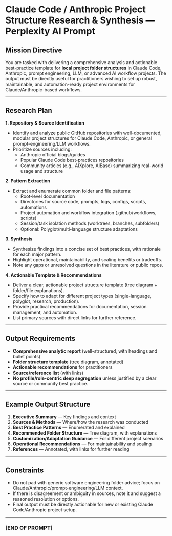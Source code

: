 # Claude Code / Anthropic Project Structure Research & Synthesis — Perplexity AI Prompt

## Mission Directive

You are tasked with delivering a comprehensive analysis and actionable best-practice template for **local project folder structures** in Claude Code, Anthropic, prompt engineering, LLM, or advanced AI workflow projects. The output must be directly useful for practitioners wishing to set up robust, maintainable, and automation-ready project environments for Claude/Anthropic-based workflows.

---

## Research Plan

**1. Repository & Source Identification**
   - Identify and analyze public GitHub repositories with well-documented, modular project structures for Claude Code, Anthropic, or general prompt-engineering/LLM workflows.
   - Prioritize sources including:
     - Anthropic official blogs/guides
     - Popular Claude Code best-practices repositories
     - Community articles (e.g., AIXplore, AIBase) summarizing real-world usage and structure

**2. Pattern Extraction**
   - Extract and enumerate common folder and file patterns:
     - Root-level documentation
     - Directories for source code, prompts, logs, configs, scripts, automations
     - Project automation and workflow integration (.github/workflows, scripts)
     - Session/task isolation methods (worktrees, branches, subfolders)
     - Optional: Polyglot/multi-language structure adaptations

**3. Synthesis**
   - Synthesize findings into a concise set of best practices, with rationale for each major pattern.
   - Highlight operational, maintainability, and scaling benefits or tradeoffs.
   - Note any gaps or unresolved questions in the literature or public repos.

**4. Actionable Template & Recommendations**
   - Deliver a clear, actionable project structure template (tree diagram + folder/file explanations).
   - Specify how to adapt for different project types (single-language, polyglot, research, production).
   - Provide practical recommendations for documentation, session management, and automation.
   - List primary sources with direct links for further reference.

---

## Output Requirements

- **Comprehensive analytic report** (well-structured, with headings and bullet points)
- **Folder structure template** (tree diagram, annotated)
- **Actionable recommendations** for practitioners
- **Source/reference list** (with links)
- **No profile/role-centric deep segregation** unless justified by a clear source or community best practice.

---

## Example Output Structure

1. **Executive Summary** — Key findings and context
2. **Sources & Methods** — Where/how the research was conducted
3. **Best Practice Patterns** — Enumerated and explained
4. **Recommended Folder Structure** — Tree diagram, with explanations
5. **Customization/Adaptation Guidance** — For different project scenarios
6. **Operational Recommendations** — For maintainability and scaling
7. **References** — Annotated, with links for further reading

---

## Constraints

- Do not pad with generic software engineering folder advice; focus on Claude/Anthropic/prompt-engineering/LLM context.
- If there is disagreement or ambiguity in sources, note it and suggest a reasoned resolution or options.
- Final output must be directly actionable for new or existing Claude Code/Anthropic project setup.

---

### [END OF PROMPT]